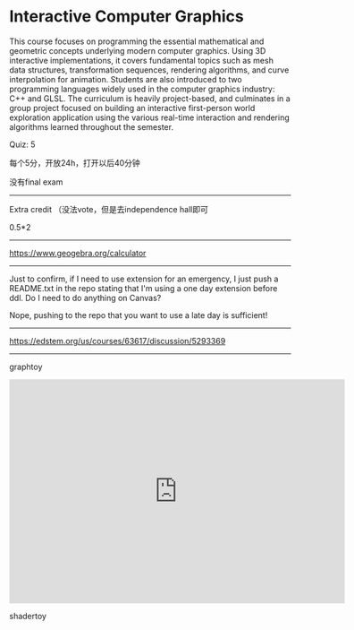# Interactive Computer Graphics

This course focuses on programming the essential mathematical and geometric concepts underlying modern computer graphics. Using 3D interactive implementations, it covers fundamental topics such as mesh data structures, transformation sequences, rendering algorithms, and curve interpolation for animation. Students are also introduced to two programming languages widely used in the computer graphics industry: C++ and GLSL. The curriculum is heavily project-based, and culminates in a group project focused on building an interactive first-person world exploration application using the various real-time interaction and rendering algorithms learned throughout the semester.

Quiz: 5

每个5分，开放24h，打开以后40分钟

没有final exam

---

Extra credit （没法vote，但是去independence hall即可

0.5*2

---

https://www.geogebra.org/calculator

---

Just to confirm, if I need to use extension for an emergency, I just push a README.txt in the repo stating that I'm using a one day extension before ddl. Do I need to do anything on Canvas?

Nope, pushing to the repo that you want to use a late day is sufficient!

---

https://edstem.org/us/courses/63617/discussion/5293369

---

graphtoy

<iframe src="https://graphtoy.com/?f1(x,t)=4%20+%204*smoothstep(0,0.7,sin(x+t))&v1=true&f2(x,t)=sqrt(9%5E2-x%5E2)&v2=true&f3(x,t)=3*sin(x)/x&v3=true&f4(x,t)=2*noise(3*x+t)+f3(x,t)&v4=true&f5(x,t)=(t%20+%20floor(x-t))/2%20-%205&v5=false&f6(x,t)=sin(f5(x,t))%20-%205&v6=true&grid=1&coords=0,0,12" width="600" height="400px"  scrolling="no" border="0" frameborder="no" framespacing="0" allowfullscreen="true"></iframe>

shadertoy
